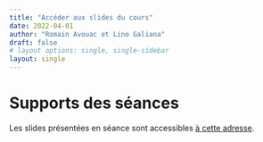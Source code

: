 ```yaml
---
title: "Accéder aux slides du cours"
date: 2022-04-01
author: "Romain Avouac et Lino Galiana"
draft: false
# layout options: single, single-sidebar
layout: single
---
```


# Supports des séances

Les slides présentées en séance sont accessibles [à cette adresse](https://avouacr.github.io/ensae-reproductibilite-slides/).
